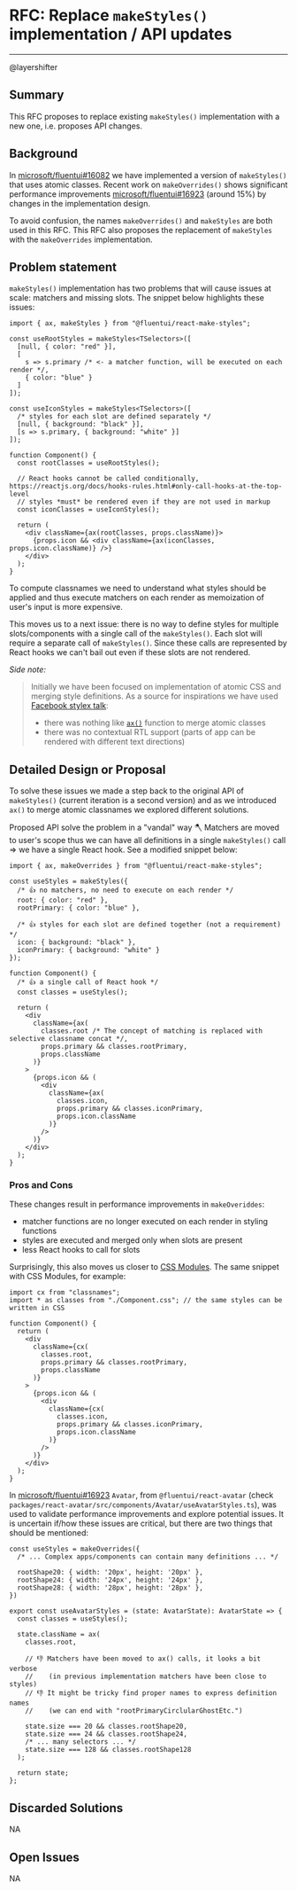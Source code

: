 # RFC: Replace `makeStyles()` implementation / API updates

<!--
An RFC can be anything. A question, a suggestion, a plan. The purpose of this template is to give some structure to help folks write successful RFCs. However, don't feel constrained by this template; use your best judgement.

Tips for writing a successful RFC:

- Simple plain words that make your point, fancy words obfuscate
- Try to stay concise, but don't gloss over important details
- Try to write a neutral problem statement, not one that motivates your desired solution
- Remember, "Writing is thinking". It's natural to realize new ideas while writing your proposal
-->

---

@layershifter

## Summary

This RFC proposes to replace existing `makeStyles()` implementation with a new one, i.e. proposes API changes.

## Background

In [microsoft/fluentui#16082](https://github.com/microsoft/fluentui/pull/16082) we have implemented a version of `makeStyles()` that uses atomic classes. Recent work on `makeOverrides()` shows significant performance improvements [microsoft/fluentui#16923](https://github.com/microsoft/fluentui/pull/16923) (around 15%) by changes in the implementation design.

To avoid confusion, the names `makeOverrides()` and `makeStyles` are both used in this RFC. This RFC also proposes the replacement of `makeStyles` with the `makeOverrides` implementation.

## Problem statement

`makeStyles()` implementation has two problems that will cause issues at scale: matchers and missing slots. The snippet below highlights these issues:

```tsx
import { ax, makeStyles } from "@fluentui/react-make-styles";

const useRootStyles = makeStyles<TSelectors>([
  [null, { color: "red" }],
  [
    s => s.primary /* <- a matcher function, will be executed on each render */,
    { color: "blue" }
  ]
]);

const useIconStyles = makeStyles<TSelectors>([
  /* styles for each slot are defined separately */
  [null, { background: "black" }],
  [s => s.primary, { background: "white" }]
]);

function Component() {
  const rootClasses = useRootStyles();

  // React hooks cannot be called conditionally, https://reactjs.org/docs/hooks-rules.html#only-call-hooks-at-the-top-level
  // styles *must* be rendered even if they are not used in markup
  const iconClasses = useIconStyles();

  return (
    <div className={ax(rootClasses, props.className)}>
      {props.icon && <div className={ax(iconClasses, props.icon.className)} />}
    </div>
  );
}
```

To compute classnames we need to understand what styles should be applied and thus execute matchers on each render as memoization of user's input is more expensive.

This moves us to a next issue: there is no way to define styles for multiple slots/components with a single call of the `makeStyles()`. Each slot will require a separate call of `makeStyles()`. Since these calls are represented by React hooks we can't bail out even if these slots  are not rendered.

_Side note:_

> Initially we have been focused on implementation of atomic CSS and merging style definitions. As a source for inspirations we have used [Facebook stylex talk](https://www.youtube.com/watch?v=9JZHodNR184):
>
> - there was nothing like [`ax()`](https://github.com/microsoft/fluentui/pull/16411) function to merge atomic classes
> - there was no contextual RTL support (parts of app can be rendered with different text directions)

## Detailed Design or Proposal

To solve these issues we made a step back to the original API of `makeStyles()` (current iteration is a second version) and as we introduced `ax()` to merge atomic classnames we explored different solutions.

Proposed API solve the problem in a "vandal" way 🪓 Matchers are moved to user's scope thus we can have all definitions in a single `makeStyles()` call => we have a single React hook. See a modified snippet below:

```tsx
import { ax, makeOverrides } from "@fluentui/react-make-styles";

const useStyles = makeStyles({
  /* 👍 no matchers, no need to execute on each render */
  root: { color: "red" },
  rootPrimary: { color: "blue" },

  /* 👍 styles for each slot are defined together (not a requirement) */
  icon: { background: "black" },
  iconPrimary: { background: "white" }
});

function Component() {
  /* 👍 a single call of React hook */
  const classes = useStyles();

  return (
    <div
      className={ax(
        classes.root /* The concept of matching is replaced with selective classname concat */,
        props.primary && classes.rootPrimary,
        props.className
      )}
    >
      {props.icon && (
        <div
          className={ax(
            classes.icon,
            props.primary && classes.iconPrimary,
            props.icon.className
          )}
        />
      )}
    </div>
  );
}
```

### Pros and Cons

These changes result in performance improvements in `makeOveriddes`:

- matcher functions are no longer executed on each render in styling functions
- styles are executed and merged only when slots are present
- less React hooks to call for slots

Surprisingly, this also moves us closer to [CSS Modules](https://github.com/css-modules/css-modules). The same snippet with CSS Modules, for example:

```tsx
import cx from "classnames";
import * as classes from "./Component.css"; // the same styles can be written in CSS

function Component() {
  return (
    <div
      className={cx(
        classes.root,
        props.primary && classes.rootPrimary,
        props.className
      )}
    >
      {props.icon && (
        <div
          className={cx(
            classes.icon,
            props.primary && classes.iconPrimary,
            props.icon.className
          )}
        />
      )}
    </div>
  );
}
```

In [microsoft/fluentui#16923](https://github.com/microsoft/fluentui/pull/16923)  `Avatar`, from `@fluentui/react-avatar` (check `packages/react-avatar/src/components/Avatar/useAvatarStyles.ts`), was used to validate performance improvements and explore potential issues. It is uncertain if/how these issues are critical, but there are two things that should be mentioned:

```tsx
const useStyles = makeOverrides({
  /* ... Complex apps/components can contain many definitions ... */

  rootShape20: { width: '20px', height: '20px' },
  rootShape24: { width: '24px', height: '24px' },
  rootShape28: { width: '28px', height: '28px' },
})

export const useAvatarStyles = (state: AvatarState): AvatarState => {
  const classes = useStyles();

  state.className = ax(
    classes.root,

    // 👎 Matchers have been moved to ax() calls, it looks a bit verbose
    //    (in previous implementation matchers have been close to styles)
    // 👎 It might be tricky find proper names to express definition names
    //    (we can end with "rootPrimaryCirclularGhostEtc.")

    state.size === 20 && classes.rootShape20,
    state.size === 24 && classes.rootShape24,
    /* ... many selectors ... */
    state.size === 128 && classes.rootShape128
  );

  return state;
};
```

## Discarded Solutions

NA

## Open Issues

NA
